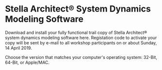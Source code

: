 # Stella Architect® System Dynamics Modeling Software

Download and install your fully functional trail copy of Stella Architect® system dynamics modeling software here. Registation code to activate your copy will be sent by e-mail to all workshop participants on or about Sunday, 14 April 2019.

Choose the version that matches your computer's operating system: 32-Bit, 64-Bit, or Apple/MAC.
